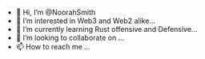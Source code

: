 - 👋 Hi, I’m @NoorahSmith
- 👀 I’m interested in Web3 and Web2 alike...
- 🌱 I’m currently learning Rust offensive and Defensive...
- 💞️ I’m looking to collaborate on ...
- 📫 How to reach me ...

<!---
NoorahSmith/NoorahSmith is a ✨ special ✨ repository because its `README.md` (this file) appears on your GitHub profile.
You can click the Preview link to take a look at your changes.
--->
